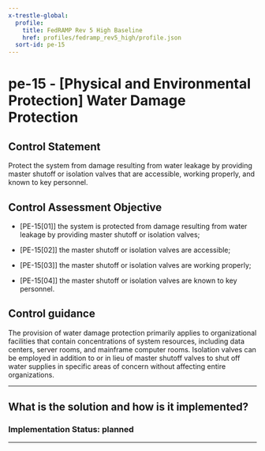 ```yaml
---
x-trestle-global:
  profile:
    title: FedRAMP Rev 5 High Baseline
    href: profiles/fedramp_rev5_high/profile.json
  sort-id: pe-15
---
```


# pe-15 - \[Physical and Environmental Protection\] Water Damage Protection

## Control Statement

Protect the system from damage resulting from water leakage by providing master shutoff or isolation valves that are accessible, working properly, and known to key personnel.

## Control Assessment Objective

- \[PE-15[01]\] the system is protected from damage resulting from water leakage by providing master shutoff or isolation valves;

- \[PE-15[02]\] the master shutoff or isolation valves are accessible;

- \[PE-15[03]\] the master shutoff or isolation valves are working properly;

- \[PE-15[04]\] the master shutoff or isolation valves are known to key personnel.

## Control guidance

The provision of water damage protection primarily applies to organizational facilities that contain concentrations of system resources, including data centers, server rooms, and mainframe computer rooms. Isolation valves can be employed in addition to or in lieu of master shutoff valves to shut off water supplies in specific areas of concern without affecting entire organizations.

______________________________________________________________________

## What is the solution and how is it implemented?

<!-- For implementation status enter one of: implemented, partial, planned, alternative, not-applicable -->

<!-- Note that the list of rules under ### Rules: is read-only and changes will not be captured after assembly to JSON -->

<!-- Add control implementation description here for control: pe-15 -->

### Implementation Status: planned

______________________________________________________________________
